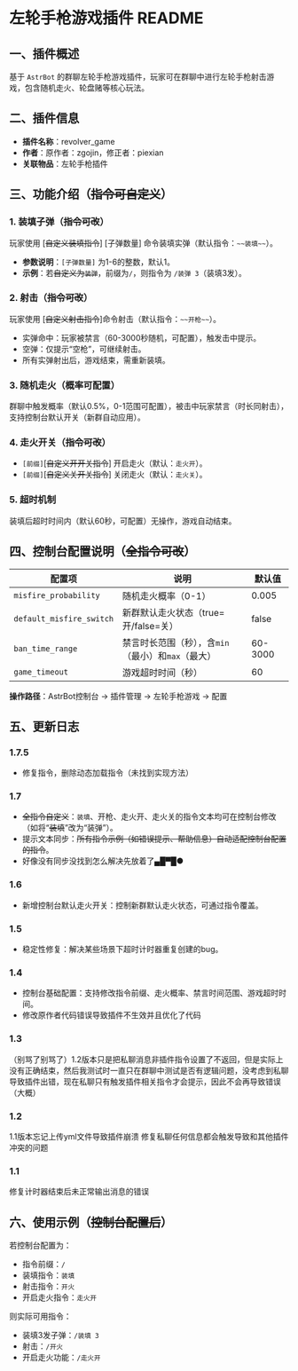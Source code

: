 # 左轮手枪游戏插件 README  

## 一、插件概述  
基于 `AstrBot` 的群聊左轮手枪游戏插件，玩家可在群聊中进行左轮手枪射击游戏，包含随机走火、轮盘赌等核心玩法。  


## 二、插件信息  
- **插件名称**：revolver_game  
- **作者**：原作者：zgojin，修正者：piexian  
- **关联物品**：左轮手枪插件  


## 三、功能介绍（~~指令可自定义~~）  
### 1. 装填子弹（~~指令可改~~）  
玩家使用 [~~自定义装填指令~~] [子弹数量]  命令装填实弹（默认指令：`~~装填~~`）。  
- **参数说明**：`[子弹数量]` 为1-6的整数，默认1。  
- **示例**：若~~自定义为`装弹`~~，前缀为`/`，则指令为 `/装弹 3`（装填3发）。  

### 2. 射击（~~指令可改~~）  
玩家使用 [~~自定义射击指令~~]命令射击（默认指令：`~~开枪~~`）。  
- 实弹命中：玩家被禁言（60-3000秒随机，可配置），触发击中提示。  
- 空弹：仅提示“空枪”，可继续射击。  
- 所有实弹射出后，游戏结束，需重新装填。  

### 3. 随机走火（概率可配置）  
群聊中触发概率（默认0.5%，0-1范围可配置），被击中玩家禁言（时长同射击），支持控制台默认开关（新群自动应用）。  

### 4. 走火开关（~~指令可改~~）  
- `[前缀]`[~~自定义开开关指令~~] 开启走火（默认：`走火开`）。  
- `[前缀]`[~~自定义关开关指令~~] 关闭走火（默认：`走火关`）。  

### 5. 超时机制  
装填后超时时间内（默认60秒，可配置）无操作，游戏自动结束。  


## 四、控制台配置说明（~~全指令可改~~）  
| 配置项                | 说明                                                                 | 默认值   |
|-----------------------|----------------------------------------------------------------------|----------
| `misfire_probability` | 随机走火概率（0-1）                                                | 0.005    |
| `default_misfire_switch` | 新群默认走火状态（true=开/false=关） | false   |
| `ban_time_range`      | 禁言时长范围（秒），含`min`（最小）和`max`（最大）                   | 60-3000  |
| `game_timeout`        | 游戏超时时间（秒）                                                 | 60       |  

**操作路径**：AstrBot控制台 → 插件管理 → 左轮手枪游戏 → 配置  


## 五、更新日志  

### 1.7.5  
- 修复指令，删除动态加载指令（未找到实现方法）  

### 1.7  
- ~~全指令自定义~~：`装填`、开枪、走火开、走火关的指令文本均可在控制台修改（如将“~~装填~~”改为“装弹”）。  
- 提示文本同步：~~所有指令示例（如错误提示、帮助信息）自动适配控制台配置的指令~~。 
- 好像没有同步没找到怎么解决先放着了▄█▀█●  

### 1.6  
- 新增控制台默认走火开关：控制新群默认走火状态，可通过指令覆盖。  

### 1.5  
- 稳定性修复：解决某些场景下超时计时器重复创建的bug。  

### 1.4  
- 控制台基础配置：支持修改指令前缀、走火概率、禁言时间范围、游戏超时时间。  
- 修改原作者代码错误导致插件不生效并且优化了代码  

### 1.3  
（别骂了别骂了）1.2版本只是把私聊消息非插件指令设置了不返回，但是实际上没有正确结束，然后我测试时一直只在群聊中测试是否有逻辑问题，没考虑到私聊导致插件出错，现在私聊只有触发插件相关指令才会提示，因此不会再导致错误（大概）  

### 1.2  
1.1版本忘记上传yml文件导致插件崩溃 修复私聊任何信息都会触发导致和其他插件冲突的问题  

### 1.1  
修复计时器结束后未正常输出消息的错误  


## 六、使用示例（~~控制台配置后~~）  
若控制台配置为：  
- 指令前缀：`/`  
- 装填指令：`装填`
- 射击指令：`开火`  
- 开启走火指令：`走火开`  

则实际可用指令：  
- 装填3发子弹：`/装填 3`
- 射击：`/开火`  
- 开启走火功能：`/走火开`
